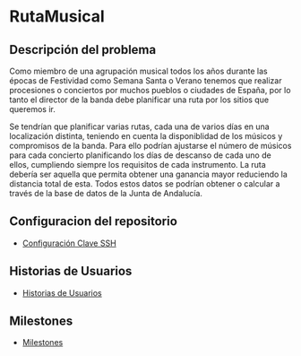 # RutaMusical

## Descripción del problema

Como miembro de una agrupación musical todos los años durante las épocas de Festividad como Semana Santa o Verano tenemos que realizar procesiones o conciertos por muchos pueblos o ciudades de España, por lo tanto el director de la banda debe planificar una ruta por los sitios que queremos ir.

Se tendrían que planificar varias rutas, cada una de varios días en una localización distinta, teniendo en cuenta la disponiblidad de los músicos y compromisos de la banda. Para ello podrían ajustarse el número de músicos para cada concierto planificando los días de descanso de cada uno de ellos, cumpliendo siempre los requisitos de cada instrumento. La ruta debería ser aquella que permita obtener una ganancia mayor reduciendo la distancia total de esta. Todos estos datos se podrían obtener o calcular a través de la base de datos de la Junta de Andalucía.

## Configuracion del repositorio

- [Configuración Clave SSH](https://github.com/josemponce/RutaMusical/blob/Objetivo-1/docs/ConfiguracionSSH.png)

## Historias de Usuarios

- [Historias de Usuarios](https://github.com/josemponce/RutaMusical/blob/Objetivo-1/docs/historias.md)

## Milestones

- [Milestones](https://github.com/josemponce/RutaMusical/blob/Objetivo-1/docs/milestones.md)